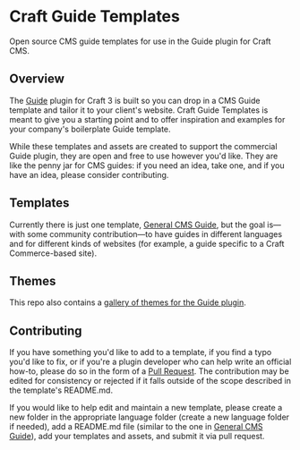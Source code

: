 # Craft Guide Templates
Open source CMS guide templates for use in the Guide plugin for Craft CMS.

## Overview

The [Guide](https://github.com/wbrowar/craft-3-guide) plugin for Craft 3 is built so you can drop in a CMS Guide template and tailor it to your client's website. Craft Guide Templates is meant to give you a starting point and to offer inspiration and examples for your company's boilerplate Guide template.

While these templates and assets are created to support the commercial Guide plugin, they are open and free to use however you'd like. They are like the penny jar for CMS guides: if you need an idea, take one, and if you have an idea, please consider contributing.

## Templates

Currently there is just one template, [General CMS Guide](https://github.com/wbrowar/craft-guide-templates/tree/master/en_US/general), but the goal is—with some community contribution—to have guides in different languages and for different kinds of websites (for example, a guide specific to a Craft Commerce-based site).

## Themes

This repo also contains a [gallery of themes for the Guide plugin](https://github.com/wbrowar/craft-guide-templates/blob/master/THEMES.md).

## Contributing

If you have something you'd like to add to a template, if you find a typo you'd like to fix, or if you're a plugin developer who can help write an official how-to, please do so in the form of a [Pull Request](https://github.com/wbrowar/craft-guide-templates/pulls). The contribution may be edited for consistency or rejected if it falls outside of the scope described in the template's README.md.

If you would like to help edit and maintain a new template, please create a new folder in the appropriate language folder (create a new language folder if needed), add a README.md file (similar to the one in [General CMS Guide](https://github.com/wbrowar/craft-guide-templates/tree/master/en_US/general)), add your templates and assets, and submit it via pull request.